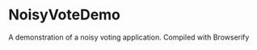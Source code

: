NoisyVoteDemo
=============

A demonstration of a noisy voting application.
Compiled with Browserify
